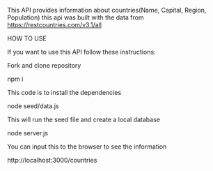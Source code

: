 This API provides information about countries(Name, Capital, Region, Population) this api was built with the data from https://restcountries.com/v3.1/all

HOW TO USE

If you want to use this API follow these instructions:

Fork and clone repository

npm i

This code is to install the dependencies 

node seed/data.js

This will run the seed file and create a local database

node server.js

You can input this to the browser to see the information

http://localhost:3000/countries
